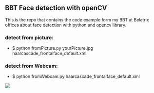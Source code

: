 ## BBT Face detection with openCV
This is the repo that contains the code example form my BBT at Belatrix offices about face detection with python and opencv library.


### detect from picture: 
* $ python fromPicture.py yourPicture.jpg haarcascade_frontalface_default.xml
### detect from Webcam: 
* $ python fromWebcam.py haarcascade_frontalface_default.xml


![](http://weknowmemes.com/wp-content/uploads/2012/02/nikon-face-detection.jpg)
